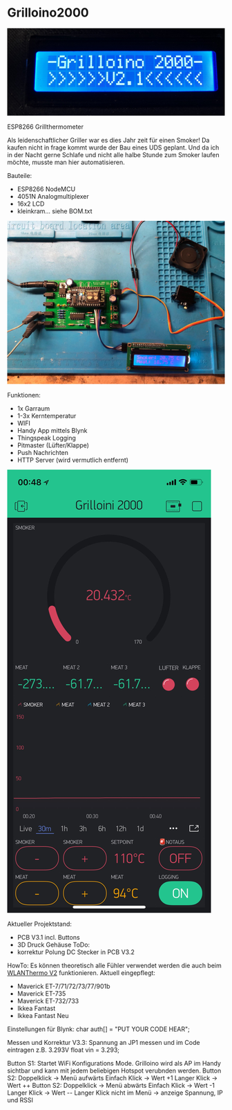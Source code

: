 # Grilloino2000

![Grilloino](https://github.com/zaphi/Grilloino2000/blob/master/img/im1.jpg "Optionaler Titel")

ESP8266 Grillthermometer

Als leidenschaftlicher Griller war es dies Jahr zeit für einen Smoker! Da kaufen nicht in frage kommt wurde der Bau eines UDS geplant. Und da ich in der Nacht gerne Schlafe und nicht alle halbe Stunde zum Smoker laufen möchte, musste man hier automatisieren.

Bauteile:
- ESP8266 NodeMCU
- 4051N Analogmultiplexer
- 16x2 LCD
- kleinkram... siehe BOM.txt

![Grilloino](https://github.com/zaphi/Grilloino2000/blob/master/img/im33.jpg "Optionaler Titel")

Funktionen:
- 1x Garraum
- 1-3x Kerntemperatur
- WIFI
- Handy App mittels Blynk
- Thingspeak Logging
- Pitmaster (Lüfter/Klappe)
- Push Nachrichten
- HTTP Server (wird vermutlich entfernt)

![Grilloino](https://github.com/zaphi/Grilloino2000/blob/master/img/im22.jpg "Optionaler Titel")

Aktueller Projektstand:
- PCB V3.1 incl. Buttons 
- 3D Druck Gehäuse
ToDo:
- korrektur Polung DC Stecker in PCB V3.2


HowTo:
Es können theoretisch  alle Fühler verwendet werden die auch beim [WLANThermo V2](https://github.com/WLANThermo/WLANThermo_v2/tree/master/software/usr/share/doc/WLANThermo/probedata) funktionieren.
Aktuell eingepflegt:
- Maverick ET-7/71/72/73/77/901b
- Maverick ET-735
- Maverick ET-732/733
- Ikkea Fantast
- Ikkea Fantast Neu

Einstellungen für Blynk:
char auth[] = "PUT YOUR CODE HEAR";

Messen und Korrektur V3.3:
Spannung an JP1 messen und im Code eintragen z.B. 3.293V
float vin = 3.293;  


Button S1:
Startet WiFi Konfigurations Mode. Grilloino wird als AP im Handy sichtbar und kann mit jedem beliebigen
Hotspot verubnden werden.
Button S2:
Doppelklick -> Menü aufwärts
Einfach Klick -> Wert +1
Langer Klick -> Wert ++
Button S2:
Doppelklick -> Menü abwärts
Einfach Klick -> Wert -1
Langer Klick -> Wert --
Langer Klick nicht im Menü -> anzeige Spannung, IP und RSSI